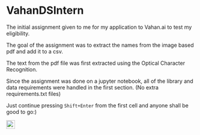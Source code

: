 # VahanDSIntern
The initial assignment given to me for my application to Vahan.ai to test my eligibility.

The goal of the assignment was to extract the names from the image based pdf and add it to a csv. 

The text from the pdf file was first extracted using the Optical Character Recognition.

Since the assignment was done on a jupyter notebook, all of the library and data requirements were handled in the first section. (No extra requirements.txt files)

Just continue pressing `Shift+Enter` from the first cell and anyone shall be good to go:)

<td class="tg-yw4l"><a href="https://colab.research.google.com/drive/1pMejlDluP92qBtE5XqFcYsubZ1VfXD4L?usp=sharing">
    <img src="https://colab.research.google.com/assets/colab-badge.svg" height = '23px' >
